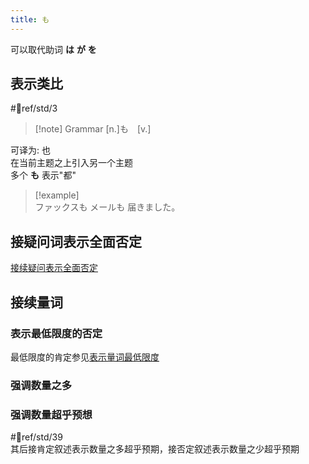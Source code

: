 ```yaml
---
title: も
---
```

可以取代助词 **は** **が** **を**
## 表示类比

 #📖ref/std/3
  
> [!note] Grammar
> [n.]も　[v.]  
> 

可译为: 也  
在当前主题之上引入另一个主题  
多个 **も** 表示"都"  

> [!example]  
> ファックスも メールも 届きました。  

## 接疑问词表示全面否定

[接续疑问表示全面否定](../8.cmm_expr/疑问代词.md#表示全面否定)

## 接续量词

### 表示最低限度的否定

最低限度的肯定参见[表示量词最低限度](は.md#表示量词最低限度)
### 强调数量之多

### 强调数量超乎预想

 #📖ref/std/39  
其后接肯定叙述表示数量之多超乎预期，接否定叙述表示数量之少超乎预期
